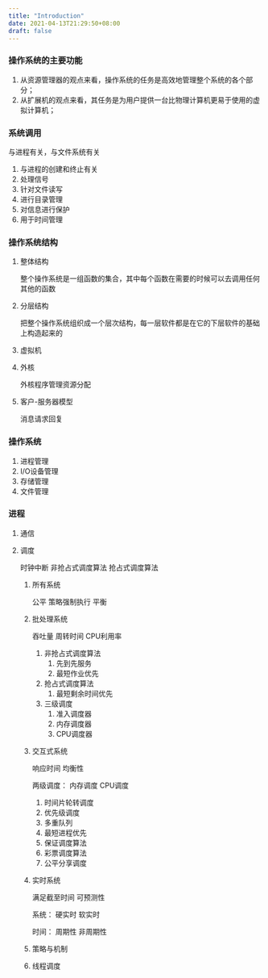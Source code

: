 ```yaml
---
title: "Introduction"
date: 2021-04-13T21:29:50+08:00
draft: false
---
```


### 操作系统的主要功能

1. 从资源管理器的观点来看，操作系统的任务是高效地管理整个系统的各个部分；
2. 从扩展机的观点来看，其任务是为用户提供一台比物理计算机更易于使用的虚拟计算机；

### 系统调用

与进程有关，与文件系统有关

1. 与进程的创建和终止有关
2. 处理信号
3. 针对文件读写
4. 进行目录管理
5. 对信息进行保护
6. 用于时间管理

### 操作系统结构

1. 整体结构

   整个操作系统是一组函数的集合，其中每个函数在需要的时候可以去调用任何其他的函数

2. 分层结构

   把整个操作系统组织成一个层次结构，每一层软件都是在它的下层软件的基础上构造起来的

3. 虚拟机

4. 外核

   外核程序管理资源分配

5. 客户-服务器模型

   消息请求回复

### 操作系统

1. 进程管理
2. I/O设备管理
3. 存储管理
4. 文件管理



### 进程

1. 通信

2. 调度

   时钟中断 非抢占式调度算法 抢占式调度算法

   1. 所有系统

      公平 策略强制执行 平衡

   2. 批处理系统

      吞吐量 周转时间 CPU利用率

      1. 非抢占式调度算法
         1. 先到先服务
         2. 最短作业优先
      2. 抢占式调度算法
         1. 最短剩余时间优先
      3. 三级调度
         1. 准入调度器
         2. 内存调度器
         3. CPU调度器

   3. 交互式系统

      响应时间 均衡性

      两级调度： 内存调度 CPU调度

      1. 时间片轮转调度
      2. 优先级调度
      3. 多重队列
      4. 最短进程优先
      5. 保证调度算法
      6. 彩票调度算法
      7. 公平分享调度

   4. 实时系统

      满足截至时间 可预测性

      系统： 硬实时 软实时

      时间： 周期性 非周期性

   5. 策略与机制

   6. 线程调度







































